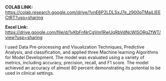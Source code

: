 __COLAB LINK:__
https://colab.research.google.com/drive/1ynE6P2LDLSxJ7e_z900pTMaiLIEECtRT?usp=sharing

__Excel Link:__ 
https://drive.google.com/file/d/1vKbFnNrCgVm1RwUqRbVdNcWISORgZfWT/view?usp=sharing

I used Data Pre-processing and Visualization Techniques, Predictive Analysis, and classification, and applied three Machine learning Algorithms for Model Development. The model was evaluated using a variety of metrics, including accuracy, precision, recall, and F1 score. The model achieved an accuracy of almost 80 percent demonstrating its potential to be used in clinical settings.
